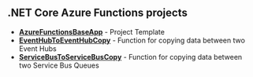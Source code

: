 ##  .NET Core Azure Functions projects
  
* **[AzureFunctionsBaseApp](AzureFunctionsBaseApp)** - Project Template
* **[EventHubToEventHubCopy](EventHubToEventHubCopy)** - Function for copying data between two Event Hubs
* **[ServiceBusToServiceBusCopy](ServiceBusToServiceBusCopy)** - Function for copying data between two Service Bus Queues
